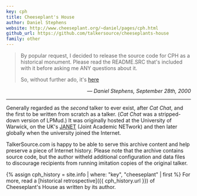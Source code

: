 ```yaml
---
key: cph
title: Cheeseplant's House
author: Daniel Stephens
website: http://www.cheeseplant.org/~daniel/pages/cph.html
github_url: https://github.com/talkersource/cheeseplants-house
family: other
---
```


> By popular request, I decided to release the source code for CPH as a
> historical monument.  Please read the README.SRC that's included with it
> before asking me ANY questions about it.
>
> So, without further ado, it's <a href="ftp://ftp.cheeseplant.org/pub/cph/">here</a>

<div style="text-align: right;">
&mdash; <i>Daniel Stephens, September 28th, 2000</i>
</div>

-----

Generally regarded as the _second_ talker to ever exist, after _Cat Chat_,
and the first to be written from scratch as a talker.  (_Cat Chat_ was a
stripped-down version of LPMud.) It was originally hosted at the University
of Warwick, on the UK's [JANET][JANET] (Joint Academic NETwork) and then
later globally when the university joined the Internet.

TalkerSource.com is happy to be able to serve this archive content and
help preserve a piece of Internet history.  Please note that the archive
contains source code, but the author witheld additional configuration and
data files to discourage recipients from running imitation copies of the
original talker.

{% assign cph_history = site.info | where: "key", "cheeseplant" | first %}
For more, read a [historical retrospective]({{ cph_history.url }}) of
Cheeseplant's House as written by its author.

[JANET]: https://en.wikipedia.org/wiki/JANET

